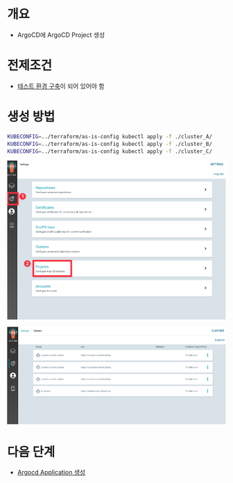 # 개요
* ArgoCD에 ArgoCD Project 생성

# 전제조건
* [테스트 환경 구축](../terraform/)이 되어 있어야 함

# 생성 방법

```sh
KUBECONFIG=../terraform/as-is-config kubectl apply -f ./cluster_A/
KUBECONFIG=../terraform/as-is-config kubectl apply -f ./cluster_B/
KUBECONFIG=../terraform/as-is-config kubectl apply -f ./cluster_C/
```

![](../imgs/argocd_project_1.png)

![](../imgs/argocd_project_2.png)

# 다음 단계
* [Argocd Application 생성](../argocd_applications/)
